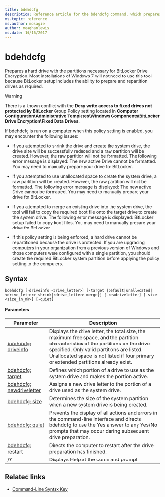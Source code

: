 ```yaml
---
title: bdehdcfg
description: Reference article for the bdehdcfg command, which prepares a hard drive with the partitions necessary for BitLocker Drive Encryption.
ms.topic: reference
ms.author: mosagie
author: meaghanlewis
ms.date: 10/16/2017
---
```


# bdehdcfg

Prepares a hard drive with the partitions necessary for BitLocker Drive Encryption. Most installations of Windows 7 will not need to use this tool because BitLocker setup includes the ability to prepare and repartition drives as required.

> [!WARNING]
> There is a known conflict with the **Deny write access to fixed drives not protected by BitLocker** Group Policy setting located in **Computer Configuration\Administrative Templates\Windows Components\BitLocker Drive Encryption\Fixed Data Drives**.
>
>If bdehdcfg is run on a computer when this policy setting is enabled, you may encounter the following issues:
>
>- If you attempted to shrink the drive and create the system drive, the drive size will be successfully reduced and a raw partition will be created. However, the raw partition will not be formatted. The following error message is displayed: The new active Drive cannot be formatted. You may need to manually prepare your drive for BitLocker.
>
>- If you attempted to use unallocated space to create the system drive, a raw partition will be created. However, the raw partition will not be formatted. The following error message is displayed: The new active Drive cannot be formatted. You may need to manually prepare your drive for BitLocker.
>
>- If you attempted to merge an existing drive into the system drive, the tool will fail to copy the required boot file onto the target drive to create the system drive. The following error message is displayed: BitLocker setup failed to copy boot files. You may need to manually prepare your drive for BitLocker.
>
>- If this policy setting is being enforced, a hard drive cannot be repartitioned because the drive is protected. If you are upgrading computers in your organization from a previous version of Windows and those computers were configured with a single partition, you should create the required BitLocker system partition before applying the policy setting to the computers.

## Syntax

```
bdehdcfg [-driveinfo <drive_letter>] [-target {default|unallocated|<drive_letter> shrink|<drive_letter> merge}] [-newdriveletter] [-size <size_in_mb>] [-quiet]
```

#### Parameters

| Parameter | Description |
| --------- |----------- |
| [bdehdcfg: driveinfo](bdehdcfg-driveinfo.md) | Displays the drive letter, the total size, the maximum free space, and the partition characteristics of the partitions on the drive specified. Only valid partitions are listed. Unallocated space is not listed if four primary or extended partitions already exist. |
| [bdehdcfg: target](bdehdcfg-target.md) | Defines which portion of a drive to use as the system drive and makes the portion active. |
| [bdehdcfg: newdriveletter](bdehdcfg-newdriveletter.md) | Assigns a new drive letter to the portion of a drive used as the system drive. |
| [bdehdcfg: size](bdehdcfg-size.md) | Determines the size of the system partition when a new system drive is being created. |
| [bdehdcfg: quiet](bdehdcfg-quiet.md) | Prevents the display of all actions and errors in the command-line interface and directs bdehdcfg to use the Yes answer to any Yes/No prompts that may occur during subsequent drive preparation. |
| [bdehdcfg: restart](bdehdcfg-restart.md) | Directs the computer to restart after the drive preparation has finished. |
| /? | Displays Help at the command prompt. |

## Related links

- [Command-Line Syntax Key](command-line-syntax-key.md)
